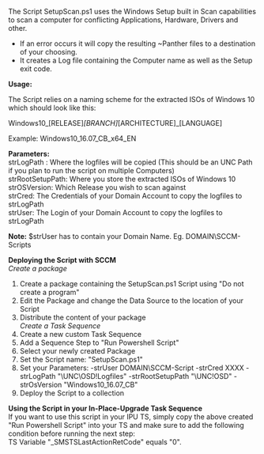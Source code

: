 The Script SetupScan.ps1 uses the Windows Setup built in Scan capabilities to scan a computer for conflicting Applications, Hardware, Drivers and other.

- If an error occurs it will copy the resulting \~Panther files to a destination of your choosing.
- It creates a Log file containing the Computer name as well as the Setup exit code.

**Usage:**

The Script relies on a naming scheme for the extracted ISOs of Windows 10 which should look like this:

Windows10_[RELEASE]_[BRANCH]_[ARCHITECTURE]_[LANGUAGE]

Example: Windows10_16.07_CB_x64_EN

**Parameters:**  
strLogPath : Where the logfiles will be copied (This should be an UNC Path if you plan to run the script on multiple Computers)  
strRootSetupPath: Where you store the extracted ISOs of Windows 10  
strOSVersion: Which Release you wish to scan against  
strCred: The Credentials of your Domain Account to copy the logfiles to strLogPath  
strUser: The Login of your Domain Account to copy the logfiles to strLogPath  

**Note:** $strUser has to contain your Domain Name. Eg. DOMAIN\SCCM-Scripts

**Deploying the Script with SCCM**  
*Create a package*  
1. Create a package containing the SetupScan.ps1 Script using "Do not create a program"  
2. Edit the Package and change the Data Source to the location of your Script  
3. Distribute the content of your package  
*Create a Task Sequence*  
1. Create a new custom Task Sequence  
2. Add a Sequence Step to "Run Powershell Script"  
3. Select your newly created Package  
4. Set the Script name: "SetupScan.ps1"  
5. Set your Parameters:  -strUser DOMAIN\SCCM-Script  -strCred XXXX -strLogPath "\\UNC\OSD\!Logfiles" -strRootSetupPath "\\UNC\!OSD" -strOsVersion "Windows10_16.07_CB"  
6. Deploy the Script to a collection  

**Using the Script in your In-Place-Upgrade Task Sequence**  
If you want to use this script in your IPU TS, simply copy the above created "Run Powershell Script" into your TS and make sure to add the following condition before running the next step:  
TS Variable "_SMSTSLastActionRetCode" equals "0".
